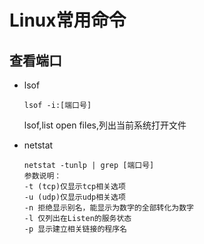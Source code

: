 # Linux常用命令

## 查看端口

- lsof

  ```shell
  lsof -i:[端口号]
  ```

  lsof,list open files,列出当前系统打开文件

- netstat

  ```
  netstat -tunlp | grep [端口号]
  参数说明：
  -t (tcp)仅显示tcp相关选项
  -u (udp)仅显示udp相关选项
  -n 拒绝显示别名，能显示为数字的全部转化为数字
  -l 仅列出在Listen的服务状态
  -p 显示建立相关链接的程序名
  ```

  